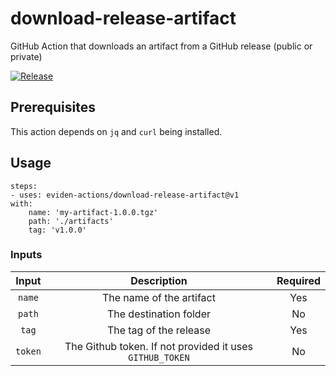 # download-release-artifact

GitHub Action that downloads an artifact from a GitHub release (public or private)

[![Release](https://github.com/eviden-actions/download-release-artifact/actions/workflows/on_push.yml/badge.svg#main)](https://github.com/eviden-actions/download-release-artifact/actions/workflows/on_push.yml)

## Prerequisites

This action depends on `jq` and `curl` being installed.

## Usage

```
steps:
- uses: eviden-actions/download-release-artifact@v1
with:
    name: 'my-artifact-1.0.0.tgz'
    path: './artifacts'
    tag: 'v1.0.0'
```

### Inputs

|  Input  |                       Description                        | Required |
| :-----: | :------------------------------------------------------: | :------: |
| `name`  |                 The name of the artifact                 |   Yes    |
| `path`  |                  The destination folder                  |    No    |
|  `tag`  |                  The tag of the release                  |   Yes    |
| `token` | The Github token. If not provided it uses `GITHUB_TOKEN` |    No    |
